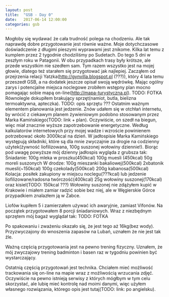 ```yaml
---
layout: post
title:  "GSB - Day 0"
date:   2017-06-14 12:00:00
categories: gsb
---
```

Mogłoby się wydawać że cała trudność polega na chodzeniu. Ale tak naprawdę dobre przygotowanie jest równie ważne.
Moje dotychczasowe doświadczenie z długimi pieszymi wyprawami jest znikome. Kilka lat temu z kumplem przez 2 tygodnie
chodziliśmy po Sudetach. Do tego 5 dni w zeszłym roku w Patagonii. W obu przypadkach trasy były krótsze, ale przede
wszystkim nie szedłem sam. Tym razem wszystko jest na mojej głowie, dlatego też starałem się przygotować jak najlepiej.
Zacząłem od przejrzenia relacji Yatzka(http://gynvilla.blogspot.pl (???)), który 4 lata temu przeszedł GSB, a na dodatek
jeszcze opisał swoją wędrówkę. Mając ogólny zarys i potencjalne miejsca noclegowe zrobiłem wstępny plan mocno pomagając
sobie mapą on-line(http://mapa-turystyczna.pl).
TODO: FOTKA
Równolegle dokupiłem brakujący sprzęt(namiot, butla, bielizna termoaktywna, apteczka).
TODO: opis sprzętu ???
Ostatnim ważnym elementem planowania jest jedzenie. Znów udałem się w otchłań internetu, by wrócić z ciekawym planem
żywieniowym podobno stosowanym przez Marka Kamińskiego(TODO: link + plan). Oczywiście, on szedł na biegun, więc miał
znacznie wyższe zapotrzebowanie energetyczne. Według kalkulatorów internetowych przy mojej wadze i wzroście powinienem
potrzebować około 3000kcal na dzień. W jadłospisie Marka Kamińskiego występują składniki, które są dla mnie zwyczajnie za drogie
na codzienny użytek(żywność liofilizowana, 100g suszonej wołowiny dziennie!). Biorąc pod uwagę powyższe mój dzienny jadłospis
wygląda z grubsza tak:
Śniadanie:
100g mleka w proszku(450kcal)
100g muesli (450kcal)
50g moreli suszonych
W drodze:
100g mieszanki bakaliowej(500kcal)
2xbatonik muesli(~150kcal)
100g czekolady(500kcal)
200g kabanosa(500kcal)
Kolacja:
posiłek zakupiony w miejscu noclegu(???kcal)
lub
jedzenie liofilizowane/radosna twórczość(400kcal)
25g wołowiny suszonej(170kcal)
oraz
kisiel(TODO: 150kcal ???)
Wołowiny suszonej nie zdążyłem kupić w Krakowie i miałem zamiar radzić sobie bez niej, ale w Węgierskie Górce
przypadkiem znalazłem ją w Żabce.

Liofów kupiłem 5 i zamierzałem używać ich awaryjnie, zamiast Vifonów. Na początek przygotowałem 8 porcji śniadaniowych.
Wraz z niezbędnym sprzętem mój bagaż wyglądał tak:
TODO: FOTKA

Po spakowaniu i zważeniu okazało się, że jest tego aż 16kg(bez wody). Przyzwyczajony do wnoszenia zapasów na Lubań,
uznałem że nie jest tak źle.

Ważną częścią przygotowania jest na pewno trening fizyczny. Uznałem, że mój zwyczajowy trening badminton i basen raz w
tygodniu powinien być wystarczający.

Ostatnią częścią przygotowań jest technika. Chciałem mieć możliwość trackowania się on-line na mapie wraz z możliwością
wrzucania zdjęć. Oczywiście na pewno istnieją serwisy z których mógłbym w tym celu skorzystać, ale lubię mieć kontrolę
nad moimi danymi, więc użyłem własnego rozwiązania, którego opis jest tutaj(TODO: link: po angielsku).


